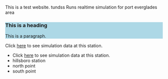 
This is a test website. tundss
Runs realtime simulation for port everglades area
<description description description descriptions >
<description description description description >

<html>  
 <div style="background-color:lightblue">
  <h3>This is a heading</h3>
  <p>This is a paragraph.</p>
</div> 
<p>
  
Click <a href="http://www.yahoo.com">here</a> to see simulation data at this station.

</p>
<ul>
 <li>Click <a href="http://www.yahoo.com" target="_blank">here</a> to see simulation data at this station.</li>
 <li>hillsboro station</li>
 <li>north point</li>
 <li>south point </li>
</ul>

</html>




